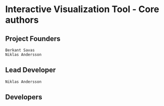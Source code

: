 # Interactive Visualization Tool - Core authors

## Project Founders

    Berkant Savas
    Niklas Andersson

## Lead Developer

    Niklas Andersson

## Developers
